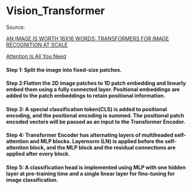 # Vision_Transformer
Source: 

[AN IMAGE IS WORTH 16X16 WORDS: TRANSFORMERS FOR IMAGE RECOGNITION AT SCALE](https://arxiv.org/pdf/2010.11929.pdf)

[Attention Is All You Need](https://arxiv.org/pdf/1706.03762.pdf)

####  Step 1: Split the image into fixed-size patches. 
#### Step 2:Flatten the 2D image patches to 1D patch embedding and linearly embed them using a fully connected layer. Positional embeddings are added to the patch embeddings to retain positional information.
#### Step 3: A special classification token(CLS) is added to positional encoding, and the positional encoding is summed. The positional patch encoded vectors will be passed as an input to the Transformer Encoder.
#### Step 4: Transformer Encoder has alternating layers of multiheaded self-attention and MLP blocks. Layernorm (LN) is applied before the self-attention block, and the MLP block and the residual connections are applied after every block.
#### Step 5: A classification head is implemented using MLP with one hidden layer at pre-training time and a single linear layer for fine-tuning for image classification.
